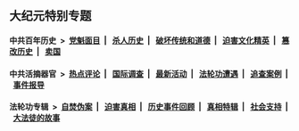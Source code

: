 ## 大纪元特别专题

#### 中共百年历史 &nbsp;>&nbsp; [党魁面目](indexes/nf1176107/README.md?05050430) &nbsp;| &nbsp; [杀人历史](indexes/nf1176106/README.md?05050430) &nbsp;| &nbsp; [破坏传统和道德](indexes/nf1176106/README.md?05050430) &nbsp;| &nbsp; [迫害文化精英](indexes/nf1176111/README.md?05050430) &nbsp;| &nbsp; [篡改历史](indexes/nf1176115/README.md?05050430) &nbsp;| &nbsp; [卖国](indexes/nf1176117/README.md?05050430) 

#### 中共活摘器官 &nbsp;>&nbsp; [热点评论](indexes/nf5879/README.md?05050430) &nbsp;| &nbsp; [国际调查](indexes/nf5947/README.md?05050430) &nbsp;| &nbsp; [最新活动](indexes/nf5883/README.md?05050430) &nbsp;| &nbsp; [法轮功遭遇](indexes/nf5881/README.md?05050430) &nbsp;| &nbsp; [追查案例](indexes/nf5880/README.md?05050430) &nbsp;| &nbsp; [事件报导](indexes/nf5877/README.md?05050430) 

#### 法轮功专辑 &nbsp;>&nbsp; [自焚伪案](indexes/nf5562/README.md?05050430) &nbsp;| &nbsp; [迫害真相](indexes/nf4379/README.md?05050430) &nbsp;| &nbsp; [历史事件回顾](indexes/nf5793/README.md?05050430) &nbsp;| &nbsp; [真相特辑](indexes/nf4389/README.md?05050430) &nbsp;| &nbsp; [社会支持](indexes/nf4386/README.md?05050430) &nbsp;| &nbsp; [大法徒的故事](indexes/nf1147481/README.md?05050430) 
